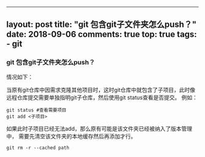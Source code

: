 
---
layout: post
title: "git 包含git子文件夹怎么push？"
date: 2018-09-06
comments: true
top: true
tags: 
	- git
---


### git 包含git子文件夹怎么push？

情况如下：

当原有git仓库中因需求克隆其他项目时，这时git仓库中就包含了子项目，此时像远程仓库提交需要单独指明git子仓库，然后使用git status查看是否提交。
例如：

```
git status #查看需要项目
git add <子项目>
```

如果此时子项目已经无法add，那么原有可能是该文件夹已经被纳入了版本管理中，
需要先清空该文件夹的本地缓存然后再添加才行。

```
git rm -r --cached path
```